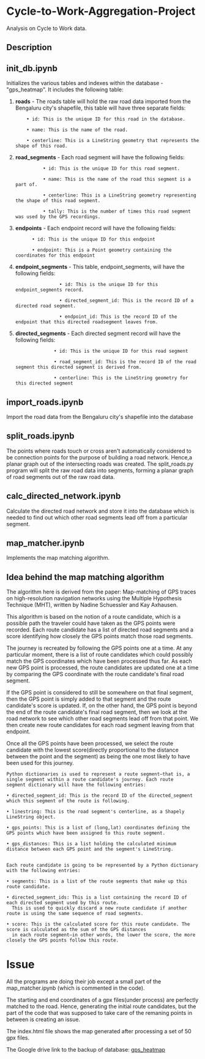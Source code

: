 # Cycle-to-Work-Aggregation-Project
Analysis on Cycle to Work data.

## Description

## init_db.ipynb
 Initializes the various tables and indexes within the database - "gps_heatmap". It includes the following table:
 
 1) **roads** - The roads table will hold the raw road data imported from the Bengaluru city's shapefile, this table will have three separate fields:
           
            • id: This is the unique ID for this road in the database.
            
            • name: This is the name of the road.
            
            • centerline: This is a LineString geometry that represents the shape of this road.
            
 2) **road_segments** - Each road segment will have the following fields:
 
                  • id: This is the unique ID for this road segment.
                  
                  • name: This is the name of the road this segment is a part of.
                  
                  • centerline: This is a LineString geometry representing the shape of this road segment.
                  
                  • tally: This is the number of times this road segment was used by the GPS recordings. 
                  
 3) **endpoints** - Each endpoint record will have the following fields:
 
              • id: This is the unique ID for this endpoint
              
              • endpoint: This is a Point geometry containing the coordinates for this endpoint
              
 4) **endpoint_segments** -  This table, endpoint_segments, will have the following fields:
 
                        • id: This is the unique ID for this endpoint_segments record.
                        
                        • directed_segment_id: This is the record ID of a directed road segment.
                        
                        • endpoint_id: This is the record ID of the endpoint that this directed roadsegment leaves from.
                        
 5) **directed_segments** - Each directed segment record will have the following fields:
 
                      • id: This is the unique ID for this road segment
                      
                      • road_segment_id: This is the record ID of the road segment this directed segment is derived from.
                      
                      • centerline: This is the LineString geometry for this directed segment 

 ## import_roads.ipynb
  Import the road data from the Bengaluru city's shapefile into the database
  
 ## split_roads.ipynb
   The points where roads touch or cross aren't automatically considered to be connection points for the purpose of building a road network.
   Hence,a planar graph out of the intersecting roads was created. The split_roads.py program will split the raw road data into segments,
   forming a planar graph of road segments out of the raw road data.
   
 ## calc_directed_network.ipynb
   Calculate the directed road network and store it into the database which is needed to find out which other road
   segments lead off from a particular segment.
   
 ## map_matcher.ipynb
   Implements the map matching algorithm.
   
 ## Idea behind the map matching algorithm
   The algorithm here is derived from the paper: Map-matching of GPS traces on high-resolution navigation networks using the 
   Multiple Hypothesis Technique (MHT), written by Nadine Schuessler and Kay Axhausen.
   
   This algorithm is based on the notion of a route candidate, which is a possible path the traveler could have taken as the GPS points were
   recorded. Each route candidate has a list of directed road segments and a score identifying how closely the GPS points match those road segments.
   
   The journey is recreated by following the GPS points one at a time. At any particular moment, there is a list of route candidates which could possibly
   match the GPS coordinates which have been processed thus far. As each new GPS point is processed, the route candidates are updated one at a time 
   by comparing the GPS coordinate with the route candidate's final road segment. 
   
   If the GPS point is considered to still be somewhere on that final segment, then the GPS point is simply added to that segment and the route 
   candidate's score is updated. If, on the other hand, the GPS point is beyond the end of the route candidate's final road segment, then we look at 
   the road network to see which other road segments lead off from that point. We then create new route candidates for each road segment
   leaving from that endpoint.
   
   Once all the GPS points have been processed, we select the route candidate with the lowest score(directly proportional to 
   the distance between the point and the segment) as being the  one most likely to have been used for this journey.
   
    Python dictionaries is used to represent a route segment—that is, a single segment within a route candidate's journey. Each route 
    segment dictionary will have the following entries:
    
    • directed_segment_id: This is the record ID of the directed_segment which this segment of the route is following.
    
    • linestring: This is the road segment's centerline, as a Shapely LineString object.
    
    • gps_points: This is a list of (long,lat) coordinates defining the GPS points which have been assigned to this route segment.
    
    • gps_distances: This is a list holding the calculated minimum distance between each GPS point and the segment's LineString.
    
    
    Each route candidate is going to be represented by a Python dictionary with the following entries:
    
    • segments: This is a list of the route segments that make up this route candidate.
    
    • directed_segment_ids: This is a list containing the record ID of each directed segment used by this route. 
      This is used to quickly discard a new route candidate if another route is using the same sequence of road segments.
      
    • score: This is the calculated score for this route candidate. The score is calculated as the sum of the GPS distances 
      in each route segment—in other words, the lower the score, the more closely the GPS points follow this route.
      
  # Issue
   All the programs are doing their job except a small part of the map_matcher.ipynb (which is commented in the code).
   
   The starting and end coordinates of a gpx files(under process) are perfectly matched to the road. Hence, generating
   the initial route candidates, but the part of the code that was supposed to take care of the remaning points in between is creating an issue.
    
   The index.html file shows the map generated after processing a set of 50 gpx files.
   
   The Google drive link to the backup of database: [gps_heatmap](https://drive.google.com/file/d/1vx1Ju3IPaYHgE3PD2KfN7bA6HHmqUxTN/view?usp=sharing)
    
    


   
